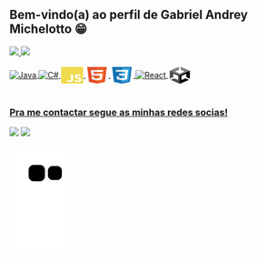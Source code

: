 ## Bem-vindo(a) ao perfil de Gabriel Andrey Michelotto 😁

 <div>
   <a href="https://github.com/Aieriez">
   <img height="180em" src="https://github-readme-stats.vercel.app/api?username=aieriez&show_icons=true&theme=tokyonight&include_all_commits=true&count_private=true">
   <img height="180em" src="https://github-readme-stats.vercel.app/api/top-langs/?username=aieriez&layout=compact&langs_count=6&theme=tokyonight">

</div>
<div style="display: inline_block"><br>
  <img align="center" alt="Java" height="30" width="40" src="https://cdn.jsdelivr.net/gh/devicons/devicon/icons/java/java-original.svg">
  <img align="center" alt="C#" height="30" width="40" src="https://cdn.jsdelivr.net/gh/devicons/devicon/icons/csharp/csharp-original.svg">
  <!--<img align="center" alt="Python" height="30" width="40" src="https://cdn.jsdelivr.net/gh/devicons/devicon/icons/python/python-original.svg">-->
  <img align="center" alt="Js" height="30" width="40" src="https://raw.githubusercontent.com/devicons/devicon/master/icons/javascript/javascript-plain.svg">
  <img align="center" alt="HTML" height="30" width="40" src="https://raw.githubusercontent.com/devicons/devicon/master/icons/html5/html5-original.svg">
  <img align="center" alt="CSS" height="30" width="40" src="https://raw.githubusercontent.com/devicons/devicon/master/icons/css3/css3-original.svg">
  <img align="center" alt="React" height="30" width="40" src="https://cdn.jsdelivr.net/gh/devicons/devicon/icons/react/react-original-wordmark.svg">       
  <!--<img align="center" alt="Angular" height="30" width="40" src="https://cdn.jsdelivr.net/gh/devicons/devicon/icons/angularjs/angularjs-original.svg">=-->
  <img align="center" alt="Angular" height="30" width="40" src="https://github.com/devicons/devicon/blob/v2.16.0/icons/unity/unity-original.svg">
</div>
 
 <br>
 
  ### Pra me contactar segue as minhas redes socias!
 
<div> 
   <a href = "mailto:gabriel-712@hotmail.com"><img src="https://img.shields.io/badge/-Gmail-%23333?style=for-the-badge&logo=gmail&logoColor=white" target="_blank"></a>
   <a href="https://www.linkedin.com/in/gabriel-michelotto-aieriez/" target="_blank"><img src="https://img.shields.io/badge/-LinkedIn-%230077B5?style=for-the-badge&logo=linkedin&logoColor=white" target="_blank"></a> 
 
  ![Snake animation](https://github.com/Aieriez/Aieriez/blob/output/github-contribution-grid-snake.svg)

</div>
